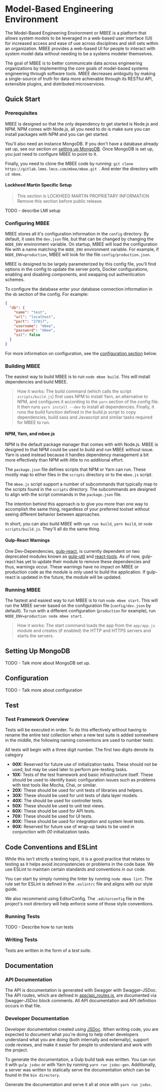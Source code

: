 # Model-Based Engineering Environment

The Model-Based Engineering Environment or MBEE is a platform that allows
system models to be leveraged in a web-based user interface (UI) for increased
access and ease of use across disciplines and skill sets within an organization.
MBEE provides a web-based UI for people to interact with system model data
without needing to be a systems modeler themselves.

The goal of MBEE is to better communicate data across engineering organizations
by implementing the core goals of model-based systems engineering through
software tools. MBEE decreases ambiguity by making a single-source of truth for
data more achievable through its RESTful API, extensible plugins, and
distributed microservices.

## Quick Start

### Prerequisites
MBEE is designed so that the only dependency to get started is Node.js and NPM.
NPM comes with Node.js, all you need to do is make sure you can install packages
with NPM and you can get started.

You'll also need an instance MongoDB. If you don't have a database already set
up, see our section on [setting up MongoDB](#setting-up-mongodb). Once MongoDB
is set up, you just need to configure MBEE to point to it.

Finally, you need to clone the MBEE code by running:
`git clone https://gitlab.lmms.lmco.com/mbee/mbee.git `. And enter the directory
with `cd mbee`.

#### Lockheed Martin Specific Setup
> This section is LOCKHEED MARTIN PROPRIETARY INFORMATION
> Remove this section before public release.

TODO - describe LMI setup

### Configuring MBEE
MBEE stores all it's configuration information in the `config` directory. By
default, it uses the `dev.json` file, but that can be changed by changing the
`NODE_ENV` environment variable. On startup, MBEE will load the configuration
file with a name matching the `NODE_ENV` environment variable. For example,
if `NODE_ENV=production`, MBEE will look for the file `config/production.json`.

MBEE is designed to be largely parameterized by this config file, you'll find
options in the config to update the server ports, Docker configurations,
enabling and disabling components, and swapping out authentication schemes.

To configure the database enter your database connection information in the `db`
section of the config. For example:

```json
{
  "db": {
    "name": "test",
    "url": "localhost",
    "port": "27017",
    "username": "mbee",
    "password": "mbee",
    "ssl": false
  }
}
```

For more information on configuration, see the
[configuration section](#configuration) below.

### Building MBEE

The easiest way to build MBEE is to run `node mbee build`. This will install
dependencies and build MBEE.

> How it works: The build command (which calls the script `scripts/build.js`)
> first uses NPM to install Yarn, an alternative to NPM, and configures it
> according to the `yarn` section of the config file. It then runs
> `yarn install --dev` to install all dependencies. Finally, it runs the build
> function defined in the build.js script to copy dependencies, build sass and
> Javascript and similar tasks required for MBEE to run.

#### NPM, Yarn, and mbee.js

NPM is the default package manager that comes with with Node.js. MBEE is
designed to that NPM could be used to build and run MBEE without issue. Yarn
is used instead because it handles dependency management a bit more effectively
than NPM with little to no additional effort.

The `package.json` file defines scripts that NPM or Yarn can run. These mostly
map to either files in the `scripts` directory or to the `mbee.js` script.

The `mbee.js` script support a number of subcommands that typically map to the
scripts found in the `scripts` directory. The subcommands are designed to align
with the script commands in the `package.json` file.

The intention behind this approach is to give you more than one way to
accomplish the same thing, regardless of your preferred toolset without seeing
different behavior between approaches.

In short, you can also build MBEE with `npm run build`, `yarn build`, or
`node scripts/build.js`. They'll all do the same thing.

#### Gulp-React Warnings
One Dev-Dependencies, [gulp-react](https://www.npmjs.com/package/gulp-react), 
is currently dependent on two deprecated modules known as 
[gulp-util](https://www.npmjs.com/package/gulp-util) and 
[react-tools](https://www.npmjs.com/package/react-tools). As of now, gulp-react 
has yet to update their module to remove these dependencies and thus, warnings
occur. These warnings have no impact on MBEE or production code as the module
is only used to build the application. If gulp-react is updated in the future,
the module will be updated.

### Running MBEE

The fastest and easiest way to run MBEE is to run `node mbee start`. This will
run the MBEE server based on the configuration file (`config/dev.json` by
default). To run with a different configuration (`production` for example), run
`NODE_ENV=production node mbee start`.

> How it works: The start command loads the app from the `app/app.js` module
> and creates (if enabled) the HTTP and HTTPS servers and starts the servers.


## Setting Up MongoDB

TODO - Talk more about MongoDB set up.


## Configuration

TODO - Talk more about configuration


## Test

### Test Framework Overview
Tests will be executed in order. To do this effectively without having to
rename the entire test collection when a new test suite is added somewhere in
the middle, the following naming conventions are used to number tests:

All tests will begin with a three digit number. The first two digits denote its
category

- **00X:** Reserved for future use of initialization tasks. These should not be
  used, but may be used later to perform pre-testing tasks.
- **10X:** Tests of the test framework and basic infrastructure itself. These
  should be used to identify basic configuration issues such as problems
  with test tools like Mocha, Chai, or similar.
- **20X:** These should be used for unit tests of libraries and helpers.
- **30X:** These should be used for unit tests of data layer models.
- **40X:** The should be used for controller tests.
- **50X:** These should be used to unit test views.
- **60X:** These should be used for API tests.
- **70X:** These should be used for UI tests.
- **80X:** These should be used for integration and system level tests.
- **90X:** Reserved for future use of wrap-up tasks to be used in conjunction
  with *00* initialization tasks.

## Code Conventions and ESLint
While this isn't strictly a testing topic, it is a good practice that relates to
testing as it helps avoid inconsistencies or problems in the code base. We use
ESLint to maintain certain standards and conventions in our code.

You can start by simply running the linter by running `node mbee lint`. The
rule set for ESLint is defined in the `.eslintrc` file and aligns with our
style guide.

We also recommend using EditorConfig. The `.editorconfig` file in the project's
root directory will help enforce some of those style conventions.

### Running Tests
TODO - Describe how to run tests

### Writing Tests
Tests are written in the form of a *test suite*.


## Documentation

### API Documentation
The API is documentation is generated with Swagger with Swagger-JSDoc.
The API routes, which are defined in [app/api_routes.js](app/api_routes.js),
are documented via Swagger-JSDoc block comments. All API documentation and
API definition occurs in that file.

### Developer Documentation
Developer documentation created using [JSDoc](http://usejsdoc.org/). When
writing code, you are expected to document what you're doing to help other
developers understand what you are doing (both internally and externally),
support code reviews, and make it easier for people to understand and work with
the project.

To generate the documentation, a Gulp build task was written. You can run it
with `gulp jsdoc` or with Yarn by running `yarn run jsdoc-gen`. Additionally,
a server was written to statically serve the documentation which can be found
in the `bin directory`.
 
Generate the documentation and serve it all at once with `yarn run jsdoc`.

